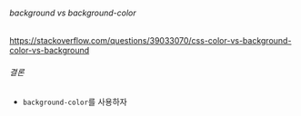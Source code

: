 ###### background vs background-color
https://stackoverflow.com/questions/39033070/css-color-vs-background-color-vs-background  
  
###### 결론
- `background-color`를 사용하자
